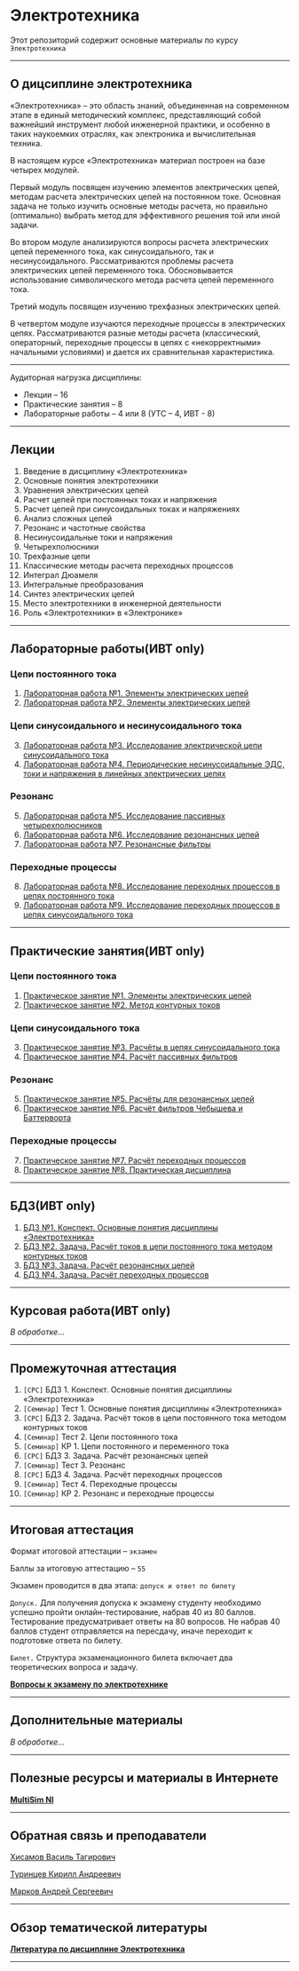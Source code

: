 # Электротехника  
          
Этот репозиторий содержит основные материалы по курсу `Электротехника`

---
## О дицсиплине электротехника

«Электротехника» – это область знаний, объединенная на современном этапе в единый методический комплекс, представляющий собой важнейший инструмент любой инженерной практики, и особенно в таких наукоемких отраслях, как электроника и вычислительная техника.

В настоящем курсе «Электротехника» материал построен на базе четырех модулей.

Первый модуль посвящен изучению элементов электрических цепей, методам расчета электрических цепей на постоянном токе. Основная задача не только изучить основные методы расчета, но правильно (оптимально) выбрать метод для эффективного решения той или иной задачи.

Во втором модуле анализируются вопросы расчета электрических цепей переменного тока, как синусоидального, так и несинусоидального. Рассматриваются проблемы расчета электрических цепей переменного тока. Обосновывается использование символического метода расчета цепей переменного тока.

Третий модуль посвящен изучению трехфазных электрических цепей.

В четвертом модуле изучаются переходные процессы в электрических цепях. Рассматриваются разные методы расчета (классический, операторный, переходные процессы в цепях с «некорректными» начальными условиями) и дается их сравнительная характеристика.

---

Аудиторная нагрузка дисциплины:
*   Лекции – 16
*   Практические занятия – 8
*   Лабораторные работы – 4 или 8 (УТС – 4, ИВТ - 8)

---
## Лекции

1.	Введение в дисциплину «Электротехника»
2.	Основные понятия электротехники
3.	Уравнения электрических цепей
4.	Расчет цепей при постоянных токах и напряжения
5.	Расчет цепей при синусоидальных токах и напряжениях
6.	Анализ сложных цепей
7.	Резонанс и частотные свойства
8.	Несинусоидальные токи и напряжения
9.	Четырехполюсники
10.	Трехфазные цепи
11.	Классические методы расчета переходных процессов
12.	Интеграл Дюамеля
13.	Интегральные преобразования
14.	Синтез электрических цепей
15.	Место электротехники в инженерной деятельности
16.	Роль «Электротехники» в «Электронике»

---
## Лабораторные работы(ИВТ only)

### Цепи постоянного тока

1. [Лабораторная работа №1. Элементы электрических цепей](./Labs/Lab_1/README.md)
2. [Лабораторная работа №2. Элементы электрических цепей](./Labs/Lab_2/README.md)

### Цепи синусоидального и несинусоидального тока

3.	[Лабораторная работа №3. Исследование электрической цепи синусоидального тока](./Labs/Lab_3/README.md)
4.	[Лабораторная работа №4. Периодические несинусоидальные ЭДС, токи и напряжения в  линейных электрических цепях](./Labs/Lab_4/README.md)

### Резонанс

5.	[Лабораторная работа №5. Исследование пассивных четырехполюсников](./Labs/Lab_5/README.md)
6.	[Лабораторная работа №6. Исследование резонансных цепей](./Labs/Lab_6/README.md)
7.	[Лабораторная работа №7. Резонансные фильтры](./Labs/Lab_7/README.md)

### Переходные процессы

8.	[Лабораторная работа №8. Исследование переходных процессов в цепях постоянного тока](./Labs/Lab_8/README.md)
9.	[Лабораторная работа №9. Исследование переходных процессов в цепях синусоидального тока](./Labs/Lab_8/README.md)


---
## Практические занятия(ИВТ only)

### Цепи постоянного тока

1.	[Практическое занятие №1. Элементы электрических цепей](./Pract/pract_1/README.md)
2.	[Практическое занятие №2. Метод контурных токов](./Pract/pract_2/README.md)

### Цепи синусоидального тока

3.	[Практическое занятие №3. Расчёты в цепях синусоидального тока](./Pract/pract_3/README.md)
4.	[Практическое занятие №4. Расчёт пассивных фильтров](./Pract/pract_4/README.md)

### Резонанс

5.	[Практическое занятие №5. Расчёты для резонансных цепей](./Pract/pract_5/README.md)
6.	[Практическое занятие №6. Расчёт фильтров Чебышева и Баттерворта](./Pract/pract_6/README.md)

### Переходные процессы

7.	[Практическое занятие №7. Расчёт переходных процессов](./Pract/pract_7/README.md)
8.	[Практическое занятие №8. Практическая дисциплина](./Pract/pract_8/README.md)

---
## БДЗ(ИВТ only)

1.	[БДЗ №1. Конспект. Основные понятия дисциплины «Электротехника»](./Bdz/bdz_1/README.md)
2.	[БДЗ №2. Задача. Расчёт токов в цепи постоянного тока методом контурных токов](./Bdz/bdz_2/README.md)
3.	[БДЗ №3. Задача. Расчёт резонансных цепей](./Bdz/bdz_3/README.md)
4.	[БДЗ №4. Задача. Расчёт переходных процессов](./Bdz/bdz_4/README.md)

---
## Курсовая работа(ИВТ only)

*В обработке…*

---
## Промежуточная аттестация

1.	`[СРС]` БДЗ 1. Конспект. Основные понятия дисциплины «Электротехника»
2.	`[Семинар]` Тест 1. Основные понятия дисциплины «Электротехника»
3.	`[СРС]` БДЗ 2. Задача. Расчёт токов в цепи постоянного тока методом контурных токов
4.	`[Семинар]` Тест 2. Цепи постоянного тока
5.	`[Семинар]` КР 1. Цепи постоянного и переменного тока
6.	`[СРС]` БДЗ 3. Задача. Расчёт резонансных цепей
7.	`[Семинар]` Тест 3. Резонанс
8.	`[СРС]` БДЗ 4. Задача. Расчёт переходных процессов
9.	`[Семинар]` Тест 4. Переходные процессы
10.	`[Семинар]` КР 2. Резонанс и переходные процессы

---
## Итоговая аттестация

Формат итоговой аттестации – `экзамен`

Баллы за итоговую аттестацию – `55`

Экзамен проводится в два этапа: `допуск и ответ по билету`

`Допуск.` Для получения допуска к экзамену студенту необходимо успешно пройти онлайн-тестирование, набрав 40 из 80 баллов. Тестирование предусматривает ответы на 80 вопросов. Не набрав 40 баллов студент отправляется на пересдачу, иначе переходит к подготовке ответа по билету.

`Билет.` Структура экзаменационного билета включает два теоретических вопроса и задачу.

**[Вопросы к экзамену по электротехнике](./exam/README.md)**

---
## Дополнительные материалы

*В обработке…*

---
## Полезные ресурсы и материалы в Интернете

**[MultiSim NI](https://onedrive.live.com/?authkey=%21AM%2DwBKXV%2D0kQXlE&id=A4E122951888DC80%2125389&cid=A4E122951888DC80)**

---
## Обратная связь и преподаватели

[Хисамов Василь Тагирович](https://t.me/PascalVT)

[Туринцев Кирилл Андреевич](https://t.me/BillyScreezo)

[Марков Андрей Сергеевич](https://t.me/MARKOV_RT)

---
## Обзор тематической литературы

**[Литература по дисциплине Электротехника](https://onedrive.live.com/?authkey=%21AM%2DwBKXV%2D0kQXlE&id=A4E122951888DC80%2125247&cid=A4E122951888DC80)**

---



